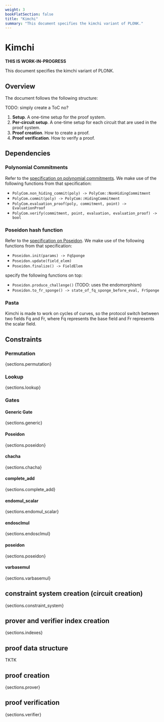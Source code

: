 ```yaml
---
weight: 3
bookFlatSection: false
title: "Kimchi"
summary: "This document specifies the kimchi variant of PLONK."
---
```


# Kimchi

**THIS IS WORK-IN-PROGRESS**

This document specifies the kimchi variant of PLONK.

## Overview

The document follows the following structure:

TODO: simply create a ToC no?

1. **Setup**. A one-time setup for the proof system.
2. **Per-circuit setup**. A one-time setup for each circuit that are used in the proof system.
3. **Proof creation**. How to create a proof.
4. **Proof verification**. How to verify a proof.

## Dependencies

### Polynomial Commitments

Refer to the [specification on polynomial commitments](). We make use of the following functions from that specification:

- `PolyCom.non_hiding_commit(poly) -> PolyCom::NonHidingCommitment`
- `PolyCom.commit(poly) -> PolyCom::HidingCommitment`
- `PolyCom.evaluation_proof(poly, commitment, point) -> EvaluationProof`
- `PolyCom.verify(commitment, point, evaluation, evaluation_proof) -> bool`

### Poseidon hash function

Refer to the [specification on Poseidon](). We make use of the following functions from that specification:

- `Poseidon.init(params) -> FqSponge`
- `Poseidon.update(field_elem)`
- `Poseidon.finalize() -> FieldElem`

specify the following functions on top:

- `Poseidon.produce_challenge()` (TODO: uses the endomorphism)
- `Poseidon.to_fr_sponge() -> state_of_fq_sponge_before_eval, FrSponge`

### Pasta

Kimchi is made to work on cycles of curves, so the protocol switch between two fields Fq and Fr, where Fq represents the base field and Fr represents the scalar field.

## Constraints

### Permutation

{sections.permutation}

### Lookup

{sections.lookup}

### Gates

#### Generic Gate

{sections.generic}

#### Poseidon

{sections.poseidon}

#### chacha 

{sections.chacha}

#### complete_add 

{sections.complete_add}

#### endomul_scalar 

{sections.endomul_scalar}

#### endosclmul 

{sections.endosclmul}

#### poseidon 

{sections.poseidon}

#### varbasemul 

{sections.varbasemul}

## constraint system creation (circuit creation)

{sections.constraint_system}

## prover and verifier index creation

{sections.indexes}

## proof data structure

TKTK

## proof creation

{sections.prover}

## proof verification

{sections.verifier}
